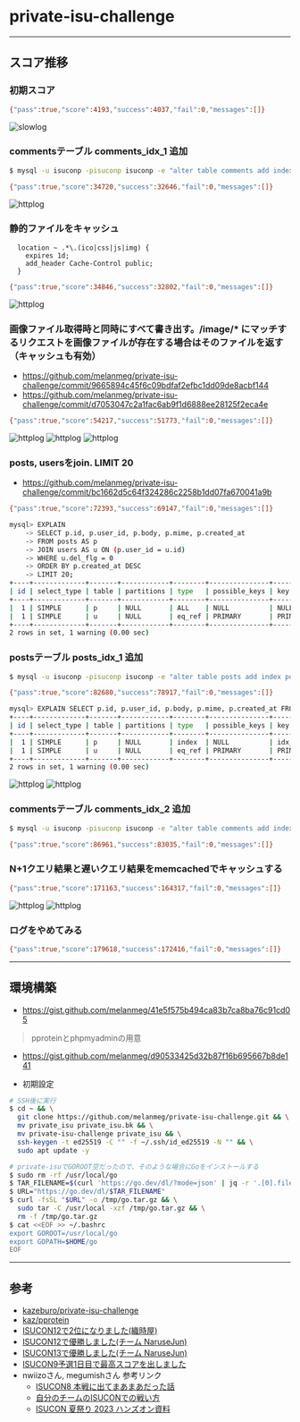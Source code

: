 # private-isu-challenge

---

## スコア推移

### 初期スコア
```bash
{"pass":true,"score":4193,"success":4037,"fail":0,"messages":[]}
```
![slowlog](./images/1.PNG)

### commentsテーブル comments_idx_1 追加
```bash
$ mysql -u isuconp -pisuconp isuconp -e "alter table comments add index comments_idx_1 (post_id, created_at DESC);"
```
```bash
{"pass":true,"score":34720,"success":32646,"fail":0,"messages":[]}
```
![httplog](./images/2.PNG)

### 静的ファイルをキャッシュ
```config
  location ~ .*\.(ico|css|js|img) {
    expires 1d;
    add_header Cache-Control public;
  }
```
```bash
{"pass":true,"score":34846,"success":32802,"fail":0,"messages":[]}
```
![httplog](./images/3.PNG)

### 画像ファイル取得時と同時にすべて書き出す。/image/* にマッチするリクエストを画像ファイルが存在する場合はそのファイルを返す（キャッシュも有効）
- https://github.com/melanmeg/private-isu-challenge/commit/9665894c45f6c09bdfaf2efbc1dd09de8acbf144
- https://github.com/melanmeg/private-isu-challenge/commit/d7053047c2a1fac6ab9f1d6888ee28125f2eca4e
```bash
{"pass":true,"score":54217,"success":51773,"fail":0,"messages":[]}
```
![httplog](./images/4.PNG)
![httplog](./images/4_2.PNG)
![httplog](./images/4_3.PNG)

### posts, usersをjoin. LIMIT 20
- https://github.com/melanmeg/private-isu-challenge/commit/bc1662d5c64f324286c2258b1dd07fa670041a9b
```bash
{"pass":true,"score":72393,"success":69147,"fail":0,"messages":[]}
```
```bash
mysql> EXPLAIN
    -> SELECT p.id, p.user_id, p.body, p.mime, p.created_at
    -> FROM posts AS p
    -> JOIN users AS u ON (p.user_id = u.id)
    -> WHERE u.del_flg = 0
    -> ORDER BY p.created_at DESC
    -> LIMIT 20;
+----+-------------+-------+------------+--------+---------------+---------+---------+-------------------+------+----------+----------------+
| id | select_type | table | partitions | type   | possible_keys | key     | key_len | ref               | rows | filtered | Extra          |
+----+-------------+-------+------------+--------+---------------+---------+---------+-------------------+------+----------+----------------+
|  1 | SIMPLE      | p     | NULL       | ALL    | NULL          | NULL    | NULL    | NULL              | 9791 |   100.00 | Using filesort |
|  1 | SIMPLE      | u     | NULL       | eq_ref | PRIMARY       | PRIMARY | 4       | isuconp.p.user_id |    1 |    10.00 | Using where    |
+----+-------------+-------+------------+--------+---------------+---------+---------+-------------------+------+----------+----------------+
2 rows in set, 1 warning (0.00 sec)
```

### postsテーブル posts_idx_1 追加
```bash
$ mysql -u isuconp -pisuconp isuconp -e "alter table posts add index posts_idx_1 (created_at DESC);"
```
```bash
{"pass":true,"score":82680,"success":78917,"fail":0,"messages":[]}
```
```bash
mysql> EXPLAIN SELECT p.id, p.user_id, p.body, p.mime, p.created_at FROM posts AS p JOIN users AS u ON (p.user_id = u.id) WHERE u.del_flg = 0 ORDER BY p.created_at DESC LIMIT 20;
+----+-------------+-------+------------+--------+---------------+---------------------+---------+-------------------+------+----------+-------------+
| id | select_type | table | partitions | type   | possible_keys | key                 | key_len | ref               | rows | filtered | Extra       |
+----+-------------+-------+------------+--------+---------------+---------------------+---------+-------------------+------+----------+-------------+
|  1 | SIMPLE      | p     | NULL       | index  | NULL          | idx_created_at_desc | 4       | NULL              |  199 |   100.00 | NULL        |
|  1 | SIMPLE      | u     | NULL       | eq_ref | PRIMARY       | PRIMARY             | 4       | isuconp.p.user_id |    1 |    10.00 | Using where |
+----+-------------+-------+------------+--------+---------------+---------------------+---------+-------------------+------+----------+-------------+
2 rows in set, 1 warning (0.00 sec)
```
![httplog](./images/5.PNG)
![httplog](./images/5_2.PNG)

### commentsテーブル comments_idx_2 追加
```bash
$ mysql -u isuconp -pisuconp isuconp -e "alter table comments add index comments_idx_2 (user_id);"
```
```bash
{"pass":true,"score":86961,"success":83035,"fail":0,"messages":[]}
```

### N+1クエリ結果と遅いクエリ結果をmemcachedでキャッシュする
```bash
{"pass":true,"score":171163,"success":164317,"fail":0,"messages":[]}
```
![httplog](./images/6.PNG)
![httplog](./images/6_2.PNG)

### ログをやめてみる
```bash
{"pass":true,"score":179618,"success":172416,"fail":0,"messages":[]}
```

---

## 環境構築
- https://gist.github.com/melanmeg/41e5f575b494ca83b7ca8ba76c91cd05

> pproteinとphpmyadminの用意
- https://gist.github.com/melanmeg/d90533425d32b87f16b695667b8de141

- 初期設定
```bash
# SSH後に実行
$ cd ~ && \
  git clone https://github.com/melanmeg/private-isu-challenge.git && \
  mv private_isu private_isu.bk && \
  mv private-isu-challenge private_isu && \
  ssh-keygen -t ed25519 -C "" -f ~/.ssh/id_ed25519 -N "" && \
  sudo apt update -y

# private-isuでGOROOT空だったので、そのような場合にGoをインストールする
$ sudo rm -rf /usr/local/go
$ TAR_FILENAME=$(curl 'https://go.dev/dl/?mode=json' | jq -r '.[0].files[] | select(.os == "linux" and .arch == "amd64" and .kind == "archive") | .filename')
$ URL="https://go.dev/dl/$TAR_FILENAME"
$ curl -fsSL "$URL" -o /tmp/go.tar.gz && \
  sudo tar -C /usr/local -xzf /tmp/go.tar.gz && \
  rm -f /tmp/go.tar.gz
$ cat <<EOF >> ~/.bashrc
export GOROOT=/usr/local/go
export GOPATH=$HOME/go
EOF
```

---

## 参考
- [kazeburo/private-isu-challenge](https://github.com/kazeburo/private-isu-challenge)
- [kaz/pprotein](https://github.com/kaz/pprotein)
- [ISUCON12で2位になりました(織時屋)](https://trap.jp/post/1710/)
- [ISUCON12で優勝しました(チーム NaruseJun)](https://zenn.dev/tohutohu/articles/8c34d1187e1b21)
- [ISUCON13で優勝しました(チーム NaruseJun)](https://zenn.dev/tohutohu/articles/923bdf5dcd73af)
- [ISUCON9予選1日目で最高スコアを出しました](https://to-hutohu.com/2019/09/09/isucon9-qual/#%E5%BD%93%E6%97%A5)
- nwiizoさん, megumishさん 参考リンク
  - [ISUCON8 本戦に出てまあまあだった話](https://hikalium.hatenablog.jp/entry/2018/10/20/225806)
  - [自分のチームのISUCONでの戦い方](https://catatsuy.medium.com/%E8%87%AA%E5%88%86%E3%81%AE%E3%83%81%E3%83%BC%E3%83%A0%E3%81%AEisucon%E3%81%A7%E3%81%AE%E6%88%A6%E3%81%84%E6%96%B9-c8fe121316aa)
  - [ISUCON 夏祭り 2023 ハンズオン資料](https://speakerdeck.com/rosylilly/isucon-xia-ji-ri-2023-hanzuonzi-liao)
